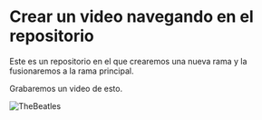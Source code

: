 # Crear un video navegando en el repositorio


Este es un repositorio en el que crearemos una nueva rama y la fusionaremos a la rama principal.


Grabaremos un video de esto.










![TheBeatles](https://upload.wikimedia.org/wikipedia/en/thumb/4/42/Beatles_-_Abbey_Road.jpg/250px-Beatles_-_Abbey_Road.jpg)

